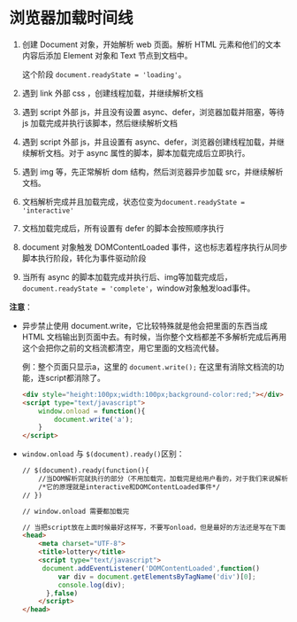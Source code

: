 # 浏览器加载时间线

1. 创建 Document 对象，开始解析 web 页面。解析 HTML 元素和他们的文本内容后添加 Element 对象和 Text 节点到文档中。

   这个阶段 `document.readyState = 'loading'`。

2. 遇到 link 外部 css ，创建线程加载，并继续解析文档
3. 遇到 script 外部 js，并且没有设置 async、defer，浏览器加载并阻塞，等待 js 加载完成并执行该脚本，然后继续解析文档
4. 遇到 script 外部 js，并且设置有 async、defer，浏览器创建线程加载，并继续解析文档。对于 async 属性的脚本，脚本加载完成后立即执行。
5. 遇到 img 等，先正常解析 dom 结构，然后浏览器异步加载 src，并继续解析文档。
6. 文档解析完成并且加载完成，状态位变为`document.readyState = 'interactive'`
7. 文档加载完成后，所有设置有 defer 的脚本会按照顺序执行
8. document 对象触发 DOMContentLoaded 事件，这也标志着程序执行从同步脚本执行阶段，转化为事件驱动阶段
9. 当所有 async 的脚本加载完成并执行后、img等加载完成后，`document.readyState = 'complete'`，window对象触发load事件。



**注意**：

+ 异步禁止使用 document.write，它比较特殊就是他会把里面的东西当成 HTML 文档输出到页面中去。有时候，当你整个文档都差不多解析完成后再用这个会把你之前的文档流都清空，用它里面的文档流代替。

  例：整个页面只显示a，这里的 `document.write();`  在这里有消除文档流的功能，连script都消除了。
  ```html
  <div style="height:100px;width:100px;background-color:red;"></div>
  <script type="text/javascript">
      window.onload = function(){
          document.write('a');
      }
  </script>
  ```

+ `window.onload` 与 `$(document).ready()`区别：

  ```html
  // $(document).ready(function(){
      //当DOM解析完就执行的部分（不用加载完，加载完是给用户看的，对于我们来说解析完就可以操作了）
      /*它的原理就是interactive和DOMContentLoaded事件*/
  // })
  
  // window.onload 需要都加载完
  
  // 当把script放在上面时候最好这样写，不要写onload，但是最好的方法还是写在下面
  <head>
      <meta charset="UTF-8">
      <title>lottery</title>
      <script type="text/javascript">
       document.addEventListener('DOMContentLoaded',function()          {
           var div = document.getElementsByTagName('div')[0];
           console.log(div);
        },false)
      </script>
  </head>
  ```

  